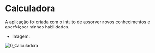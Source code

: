 # Calculadora

A aplicação foi criada com o intuito de absorver novos conhecimentos e 
aperfeiçoar minhas habilidades.

- Imagem:

![0_Calculadora](https://user-images.githubusercontent.com/100246784/174484718-e37baf21-1510-4d14-ae53-b60970bfad94.jpg)

